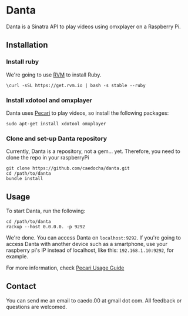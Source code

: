 # Danta
Danta is a Sinatra API to play videos using omxplayer on a Raspberry Pi.

## Installation

### Install ruby

We're going to use [RVM](https://rvm.io/rvm/install) to install Ruby.

```
\curl -sSL https://get.rvm.io | bash -s stable --ruby
```

### Install xdotool and omxplayer

Danta uses [Pecari](https://github.com/caedocha/pecari) to play videos, so install the following packages:

```
sudo apt-get install xdotool omxplayer
```

### Clone and set-up Danta repository

Currently, Danta is a repository, not a gem... yet. Therefore, you need to clone the repo in your raspberryPi

```
git clone https://github.com/caedocha/danta.git
cd /path/to/danta
bundle install
```

## Usage

To start Danta, run the following:

```
cd /path/to/danta
rackup --host 0.0.0.0. -p 9292
```

We're done. You can access Danta on `localhost:9292`. If you're going to access Danta with another device such as a smartphone, use your raspberry pi's IP instead of localhost, like this: `192.168.1.10:9292`, for example.

For more information, check [Pecari Usage Guide](https://github.com/caedocha/pecari#usage)

## Contact

You can send me an email to caedo.00 at gmail dot com. All feedback or questions are welcomed.
